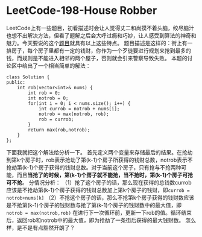 # LeetCode-198-House Robber
LeetCode上有一些题目，初看描述时会让人觉得丈二和尚摸不着头脑，绞尽脑汁也想不出解决方法，但看了题解之后会大呼过瘾和巧妙，让人感受到算法的神奇和魅力。今天要说的这个[题目](https://leetcode.com/problems/house-robber/description/)就具有以上这些特点。
题目描述是这样的：街上有一排房子，每个房子里都有一定的钱财，你作为一个歹徒要进行规划来抢到最多的钱，而规则是不能进入相邻的两个屋子，否则就会引来警察导致失败。
本题的讨论区中给出了一个相当简单的解法：

```
class Solution {
public:
    int rob(vector<int>& nums) {
        int rob = 0;
        int notrob = 0;
        for(int i = 0; i < nums.size(); i++) {
            int currob = notrob + nums[i];
            notrob = max(notrob, rob);
            rob = currob;
        }
        return max(rob,notrob);
    }
};
```
下面我就把这个解法给分析一下。
首先定义两个变量来存储最后的结果。在抢劫到第k个房子时，rob表示抢劫了第(k-1)个房子所获得的钱财总数，notrob表示不抢劫第(k-1)个房子获得的钱财总数。对于当前这个房子，只有抢与不抢两种可能，而且**当抢了的时候，第(k-1)个房子就不能抢，当不抢时，第(k-1)个房子可抢可不抢**。
分情况分析：
（1）抢了这个房子的话，那么现在获得的总钱数currob应该是不抢劫第(k-1)个房子获得的钱财总数加上第k个房子的钱财，即`currob = notrob+nums[k]`
（2）不抢这个房子的话，那么不抢第k个房子获得的钱财数应该是不抢第(k-1)个房子的钱财数与抢了第(k-1)个房子的钱财数中的最大值，即`notrob = max(notrob,rob)`
在进行下一次循环前，更新一下rob的值。循环结束后，返回rob和notrob中的最大值，即为抢劫了一条街后获得的最大钱财数。
怎么样，是不是有点豁然开朗了？





